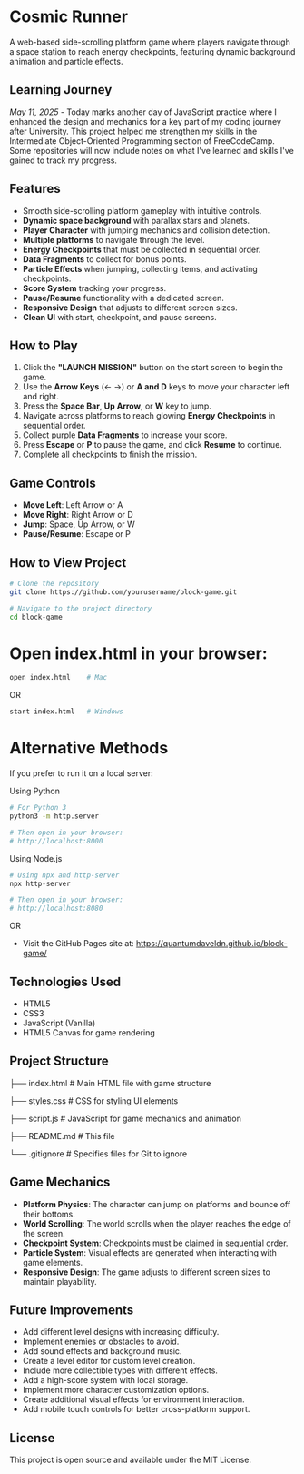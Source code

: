 # Cosmic Runner

A web-based side-scrolling platform game where players navigate through a space station to reach energy checkpoints, featuring dynamic background animation and particle effects.

## Learning Journey

*May 11, 2025* - Today marks another day of JavaScript practice where I enhanced the design and mechanics for a key part of my coding journey after University. This project helped me strengthen my skills in the Intermediate Object-Oriented Programming section of FreeCodeCamp. Some repositories will now include notes on what I've learned and skills I've gained to track my progress.

## Features

* Smooth side-scrolling platform gameplay with intuitive controls.
* **Dynamic space background** with parallax stars and planets.
* **Player Character** with jumping mechanics and collision detection.
* **Multiple platforms** to navigate through the level.
* **Energy Checkpoints** that must be collected in sequential order.
* **Data Fragments** to collect for bonus points.
* **Particle Effects** when jumping, collecting items, and activating checkpoints.
* **Score System** tracking your progress.
* **Pause/Resume** functionality with a dedicated screen.
* **Responsive Design** that adjusts to different screen sizes.
* **Clean UI** with start, checkpoint, and pause screens.

## How to Play

1. Click the **"LAUNCH MISSION"** button on the start screen to begin the game.
2. Use the **Arrow Keys** (← →) or **A and D** keys to move your character left and right.
3. Press the **Space Bar**, **Up Arrow**, or **W** key to jump.
4. Navigate across platforms to reach glowing **Energy Checkpoints** in sequential order.
5. Collect purple **Data Fragments** to increase your score.
6. Press **Escape** or **P** to pause the game, and click **Resume** to continue.
7. Complete all checkpoints to finish the mission.

## Game Controls

* **Move Left**: Left Arrow or A
* **Move Right**: Right Arrow or D
* **Jump**: Space, Up Arrow, or W
* **Pause/Resume**: Escape or P

## How to View Project

```bash
# Clone the repository
git clone https://github.com/yourusername/block-game.git
```
```bash
# Navigate to the project directory
cd block-game
```

# Open index.html in your browser:
```bash
open index.html    # Mac
```

OR

```bash
start index.html   # Windows
```

# Alternative Methods
If you prefer to run it on a local server:

Using Python
```bash
# For Python 3
python3 -m http.server

# Then open in your browser:
# http://localhost:8000
```

Using Node.js
```bash
# Using npx and http-server
npx http-server

# Then open in your browser:
# http://localhost:8080
```

OR

* Visit the GitHub Pages site at: https://quantumdaveldn.github.io/block-game/

## Technologies Used

* HTML5
* CSS3
* JavaScript (Vanilla)
* HTML5 Canvas for game rendering

## Project Structure

├── index.html # Main HTML file with game structure

├── styles.css # CSS for styling UI elements

├── script.js  # JavaScript for game mechanics and animation

├── README.md  # This file

└── .gitignore # Specifies files for Git to ignore

## Game Mechanics

* **Platform Physics**: The character can jump on platforms and bounce off their bottoms.
* **World Scrolling**: The world scrolls when the player reaches the edge of the screen.
* **Checkpoint System**: Checkpoints must be claimed in sequential order.
* **Particle System**: Visual effects are generated when interacting with game elements.
* **Responsive Design**: The game adjusts to different screen sizes to maintain playability.

## Future Improvements 

* Add different level designs with increasing difficulty.
* Implement enemies or obstacles to avoid.
* Add sound effects and background music.
* Create a level editor for custom level creation.
* Include more collectible types with different effects.
* Add a high-score system with local storage.
* Implement more character customization options.
* Create additional visual effects for environment interaction.
* Add mobile touch controls for better cross-platform support.

## License

This project is open source and available under the MIT License.
